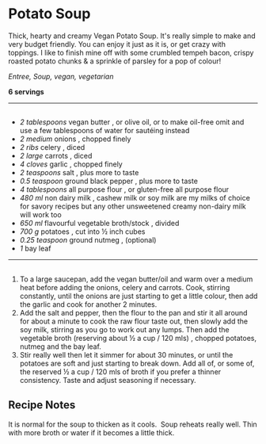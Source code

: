 # Potato Soup

Thick, hearty and creamy Vegan Potato Soup. It's really simple to make and very budget friendly. You can enjoy it just as it is, or get crazy with toppings. I like to finish mine off with some crumbled tempeh bacon, crispy roasted potato chunks & a sprinkle of parsley for a pop of colour!

*Entree, Soup, vegan, vegetarian*

**6 servings**

---

## 

- *2 tablespoons* vegan butter , or olive oil, or to make oil-free omit and use a few tablespoons of water for sautéing instead
- *2 medium* onions , chopped finely
- *2 ribs* celery , diced
- *2 large* carrots , diced
- *4 cloves* garlic , chopped finely
- *2 teaspoons* salt , plus more to taste
- *0.5 teaspoon* ground black pepper , plus more to taste
- *4 tablespoons* all purpose flour , or gluten-free all purpose flour
- *480 ml* non dairy milk , cashew milk or soy milk are my milks of choice for savory recipes but any other unsweetened creamy non-dairy milk will work too
- *650 ml* flavourful vegetable broth/stock , divided
- *700 g* potatoes , cut into ½ inch cubes
- *0.25 teaspoon* ground nutmeg , (optional)
- *1* bay leaf

---

## 
1. To a large saucepan, add the vegan butter/oil and warm over a medium heat before adding the onions, celery and carrots. Cook, stirring constantly, until the onions are just starting to get a little colour, then add the garlic and cook for another 2 minutes.
2. Add the salt and pepper, then the flour to the pan and stir it all around for about a minute to cook the raw flour taste out, then slowly add the soy milk, stirring as you go to work out any lumps. Then add the vegetable broth (reserving about ½ a cup / 120 mls) , chopped potatoes, nutmeg and the bay leaf.
3. Stir really well then let it simmer for about 30 minutes, or until the potatoes are soft and just starting to break down. Add all of, or some of, the reserved ½ a cup / 120 mls of broth if you prefer a thinner consistency. Taste and adjust seasoning if necessary.

## Recipe Notes

It is normal for the soup to thicken as it cools. 
Soup reheats really well. Thin with more broth or water if it becomes a little thick.
